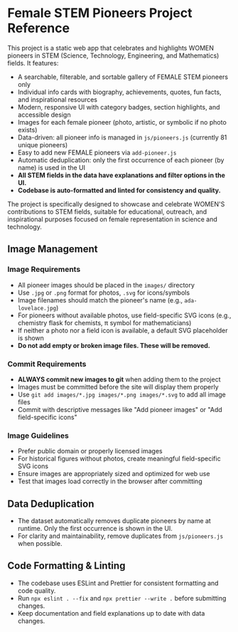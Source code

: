 # Female STEM Pioneers Project Reference

This project is a static web app that celebrates and highlights WOMEN pioneers in STEM (Science, Technology, Engineering, and Mathematics) fields. It features:

- A searchable, filterable, and sortable gallery of FEMALE STEM pioneers only
- Individual info cards with biography, achievements, quotes, fun facts, and inspirational resources
- Modern, responsive UI with category badges, section highlights, and accessible design
- Images for each female pioneer (photo, artistic, or symbolic if no photo exists)
- Data-driven: all pioneer info is managed in `js/pioneers.js` (currently 81 unique pioneers)
- Easy to add new FEMALE pioneers via `add-pioneer.js`
- Automatic deduplication: only the first occurrence of each pioneer (by name) is used in the UI
- **All STEM fields in the data have explanations and filter options in the UI.**
- **Codebase is auto-formatted and linted for consistency and quality.**

The project is specifically designed to showcase and celebrate WOMEN'S contributions to STEM fields, suitable for educational, outreach, and inspirational purposes focused on female representation in science and technology.

## Image Management

### Image Requirements

- All pioneer images should be placed in the `images/` directory
- Use `.jpg` or `.png` format for photos, `.svg` for icons/symbols
- Image filenames should match the pioneer's name (e.g., `ada-lovelace.jpg`)
- For pioneers without available photos, use field-specific SVG icons (e.g., chemistry flask for chemists, π symbol for mathematicians)
- If neither a photo nor a field icon is available, a default SVG placeholder is shown
- **Do not add empty or broken image files. These will be removed.**

### Commit Requirements

- **ALWAYS commit new images to git** when adding them to the project
- Images must be committed before the site will display them properly
- Use `git add images/*.jpg images/*.png images/*.svg` to add all image files
- Commit with descriptive messages like "Add pioneer images" or "Add field-specific icons"

### Image Guidelines

- Prefer public domain or properly licensed images
- For historical figures without photos, create meaningful field-specific SVG icons
- Ensure images are appropriately sized and optimized for web use
- Test that images load correctly in the browser after committing

## Data Deduplication

- The dataset automatically removes duplicate pioneers by name at runtime. Only the first occurrence is shown in the UI.
- For clarity and maintainability, remove duplicates from `js/pioneers.js` when possible.

## Code Formatting & Linting

- The codebase uses ESLint and Prettier for consistent formatting and code quality.
- Run `npx eslint . --fix` and `npx prettier --write .` before submitting changes.
- Keep documentation and field explanations up to date with data changes.
